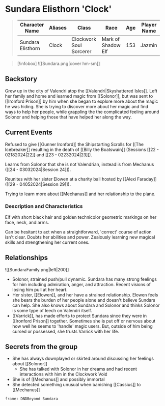 # Sundara Elisthorn 'Clock' 
>  Character Name | Aliases | Class | Race | Age | Player Name |
>  -- | -- | -- | -- | -- | --|
>  Sundara Elisthorn| Clock |Clockwork Soul Sorcerer | Mark of Shadow Elf | 153| Jazmin |

> [!infobox]
> ![[Sundara.png|cover hm-sm]]

## Backstory
Grew up in the city of Valendri atop the [[Valendri|Skyshattered Isles]]. Left her family and home and learned magic from [[Solonor]], but was sent to [[Ironford Prison]] by him when she began to explore more about the magic he was hiding. She is trying to discover more about her magic and find ways to help her people, while grappling the the complicated feeling around Solonor and helping those that have helped her along the way.

## Current Events
Refused to give [[Gunner Ironford]] the Shipstarting Scrolls for [[The Icebreaker]] resulting in the death of [[Billy the Boatswain]] (Sessions [[22 - 02182024|22]] and [[23 - 02232024|23]]).

Learns from Solonor that she is not Valendrian, instead is from Mechanus ([[24 - 03032024|Session 24]]).

Reunites with her sister Elowen at a charity ball hosted by [[Alexi Faraday]] ([[29 - 04052024|Session 29]]).

Trying to learn more about [[Mechanus]] and her relationship to the plane.

### Description and Characteristics
Elf with short black hair and golden technicolor geometric markings on her face, neck, and arms. 

Can be hesitant to act when a straightforward, 'correct' course of action isn't clear. Doubts her abilities and power. Zealously learning new magical skills and strengthening her current ones. 

## Relationships
![[SundaraFamily.png|left|200]] 
- Solonor, strained push/pull dynamic. Sundara has many strong feelings for him including admiration, anger, and attraction. Recent visions of losing him pull at her heart.
- Her sister, [[Elowen]], and her have a strained relationship. Elowen feels she bears the burden of her people alone and doesn't believe Sundara can help. She also knows about Sundara and Solonor and thinks Solonor is some type of leech on Valendri itself.
- [[Varrick]], has made efforts to protect Sundara since they were in [[Ironford Prison]] together. Sometimes she is put off or nervous about how well he seems to 'handle' magic users. But, outside of him being cursed or possessed, she trusts Varrick with her life.

## Secrets from the group
- She has always downplayed or skirted around discussing her feelings about [[Solonor]] 
	- She has talked with Solonor in her dreams and had recent interactions with him in the Clockwork Void
- She is of [[Mechanus]] and possibly immortal
- She detected something unusual when banishing [[Cassius]] to [[Mechanus]] 
``` custom-frames
frame: DNDBeyond Sundara
```